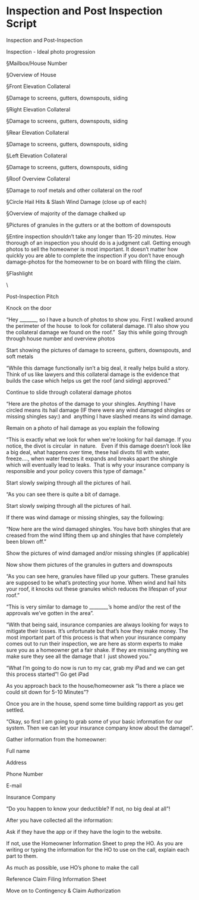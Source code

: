 # Inspection and Post Inspection Script

Inspection and Post-Inspection

Inspection - Ideal photo progression

§Mailbox/House Number

§Overview of House

§Front Elevation Collateral

§Damage to screens, gutters, downspouts, siding

§Right Elevation  Collateral

§Damage to screens, gutters, downspouts, siding

§Rear Elevation Collateral

§Damage to screens, gutters, downspouts, siding

§Left Elevation Collateral

§Damage to screens, gutters, downspouts, siding

§Roof Overview Collateral

§Damage to roof metals and other collateral on the roof

§Circle Hail Hits & Slash Wind Damage (close up of each)

§Overview of majority of the damage chalked up

§Pictures of granules in the gutters or at the bottom of downspouts

§Entire inspection shouldn’t take any longer than 15-20 minutes. How thorough of an inspection you  should do is a judgment call. Getting enough photos to sell the homeowner is most important. It doesn’t  matter how quickly you are able to complete the inspection if you don’t have enough damage-photos for  the homeowner to be on board with filing the claim.

§Flashlight

\

Post-Inspection Pitch

Knock on the door

“Hey _______, so I have a bunch of photos to show you. First I walked around the perimeter of the house  to look for collateral damage. I’ll also show you the collateral damage we found on the roof.”  Say this while going through through house number and overview photos

Start showing the pictures of damage to screens, gutters, downspouts, and soft metals

“While this damage functionally isn’t a big deal, it really helps build a story.  Think of us like lawyers and this collateral damage is the evidence that builds the case which helps us get the roof (and siding) approved.”

Continue to slide through collateral damage photos

“Here are the photos of the damage to your shingles. Anything I have circled means its hail damage (IF there were any wind damaged shingles or missing shingles say:) and  anything I have slashed means its wind damage.

Remain on a photo of hail damage as you explain the following

“This is exactly what we look for when we're looking for hail damage. If you notice, the divot is circular  in nature.   Even if this  damage doesn’t look like a big deal, what happens over time, these hail divots fill with water, freeze….,  when water freezes it expands and breaks apart the shingle which will eventually lead to leaks.  That is why your insurance company is responsible and your policy covers this type of damage.”

Start slowly swiping through all the pictures of hail.

“As you can see there is quite a bit of damage.

Start slowly swiping through all the pictures of hail.

If there was wind damage or missing shingles, say the following:

“Now here are the wind damaged shingles. You have both shingles that are creased from the wind lifting them up and shingles that have completely been blown off.”

Show the pictures of wind damaged and/or missing shingles (if applicable)

Now show them pictures of the granules in gutters and downspouts

“As you can see here, granules have filled up your gutters. These granules are supposed to be what’s protecting your home. When wind and hail hits your roof, it knocks out these granules which reduces the lifespan of your roof.”

“This is very similar to damage to ________’s home and/or the rest of the approvals we’ve gotten in the area”.

“With that being said, insurance companies are always looking for ways to mitigate their losses. It’s unfortunate but that’s how they make money. The most important part of this process is that when your insurance company comes out to run their inspection, we are here as storm experts to make sure you as a homeowner get a fair shake. If they are missing anything we make sure they see all the damage that I  just showed you.”

“What I’m going to do now is run to my car, grab my iPad and we can get this process started”! Go get iPad

As you approach back to the house/homeowner ask “Is there a place we could sit down for 5-10  Minutes”?

Once you are in the house, spend some time building rapport as you get settled.

“Okay, so first I am going to grab some of your basic information for our system. Then we can let your insurance company know about the damagel”.

Gather information from the homeowner:

Full name

Address

Phone Number

E-mail

Insurance Company

“Do you happen to know your deductible? If not, no big deal at all”!

After you have collected all the information:

Ask if they have the app or if they have the login to the website.

If not, use the Homeowner Information Sheet to prep the HO.  As you are writing or typing the information for the HO to use on the call, explain each part to them.

As much as possible, use HO’s phone to make the call

Reference Claim Filing Information Sheet

Move on to Contingency & Claim Authorization